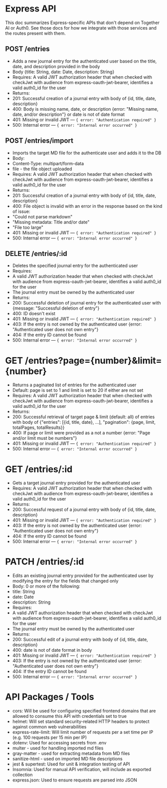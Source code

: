 # Express API

This doc summarizes Express-specific APIs that don't depend on Together AI or Auth0. See those docs for how we integrate with those services and the routes present with them.

## POST /entries
* Adds a new journal entry for the authenticated user based on the title, date, and description provided in the body
* Body {title: String, date: Date, description: String}
* Requires: A valid JWT authorization header that when checked with checkJwt with audience from express-oauth-jwt-bearer, identifies a valid auth0_id for the user
* Returns:
 * 201: Successful creation of a journal entry with body of {id, title, date, description}
 * 400: Body is missing name, date, or description {error: "Missing name, date, and/or description"} or date is not of date format
 * 401: Missing or invalid JWT — `{ error: "Authentication required" }`
 * 500: Internal error — `{ error: "Internal error occurred" }`

## POST /entries/import
* Imports the target MD file for the authenticate user and adds it to the DB
* Body:
 * Content-Type: multipart/form-data
 * file - the file object uploaded
* Requires: A valid JWT authorization header that when checked with checkJwt with audience from express-oauth-jwt-bearer, identifies a valid auth0_id for the user
* Returns:
 * 201: Successful creation of a journal entry with body of {id, title, date, description}
 * 400: File object is invalid with an error in the response based on the kind of issue:
  * "Could not parse markdown"
  * "Missing metadata: Title and/or date"
  * "File too large"
 * 401: Missing or invalid JWT — `{ error: "Authentication required" }`
 * 500: Internal error — `{ error: "Internal error occurred" }`

## DELETE /entries/:id
* Deletes the specified journal entry for the authenticated user
* Requires: 
 * A valid JWT authorization header that when checked with checkJwt with audience from express-oauth-jwt-bearer, identifies a valid auth0_id for the user
 * The journal entry must be owned by the authenticated user
* Returns:
 * 200: Successful deletion of journal entry for the authenticated user with {message: "Successful deletion of entry"}
 * 400: ID doesn't exist
 * 401: Missing or invalid JWT — `{ error: "Authentication required" }`
 * 403: If the entry is not owned by the authenticated user {error: "Authenticated user does not own entry"}
 * 404: If the entry ID cannot be found
 * 500: Internal error — `{ error: "Internal error occurred" }`

# GET /entries?page={number}&limit={number}
* Returns a paginated list of entries for the authenticated user
* Default: page is set to 1 and limit is set to 20 if either are not set
* Requires: A valid JWT authorization header that when checked with checkJwt with audience from express-oauth-jwt-bearer, identifies a valid auth0_id for the user
* Returns:
 * 200: Successful retrieval of target page & limit (default: all) of entries with body of {"entries": [{id, title, date}, ...], "pagination": {page, limit, totalPages, totalResults}}
 * 400: If page or limit were provided as a not a number {error: "Page and/or limit must be numbers"}
 * 401: Missing or invalid JWT — `{ error: "Authentication required" }`
 * 500: Internal error — `{ error: "Internal error occurred" }`

# GET /entries/:id
* Gets a target journal entry provided for the authenticated user
* Requires: A valid JWT authorization header that when checked with checkJwt with audience from express-oauth-jwt-bearer, identifies a valid auth0_id for the user
* Returns:
 * 200: Successful request of a journal entry with body of {id, title, date, description}
 * 401: Missing or invalid JWT — `{ error: "Authentication required" }`
 * 403: If the entry is not owned by the authenticated user {error: "Authenticated user does not own entry"}
 * 404: If the entry ID cannot be found
 * 500: Internal error — `{ error: "Internal error occurred" }`

# PATCH /entries/:id
* Edits an existing journal entry provided for the authenticated user by modifying the entry for the fields that changed only
* Body: 0 or more of the following:
 * title: String
 * date: Date
 * description: String
* Requires: 
 * A valid JWT authorization header that when checked with checkJwt with audience from express-oauth-jwt-bearer, identifies a valid auth0_id for the user
 * The journal entry must be owned by the authenticated user
* Returns:
 * 200: Successful edit of a journal entry with body of {id, title, date, description}
 * 400: date is not of date format in body
 * 401: Missing or invalid JWT — `{ error: "Authentication required" }`
 * 403: If the entry is not owned by the authenticated user {error: "Authenticated user does not own entry"}
 * 404: If the entry ID cannot be found
 * 500: Internal error — `{ error: "Internal error occurred" }`

# API Packages / Tools
* cors: Will be used for configuring specified frontend domains that are allowed to consume this API with credentials set to true
* helmet: Will set standard security-related HTTP headers to protect against common web vulnerabilities
* express-rate-limit: Will limit number of requests per a set time per IP (e.g. 100 requests per 15 min per IP)
* dotenv: Used for accessing secrets from .env
* multer - used for handling imported md files
* gray-matter - used for extracting metadata from MD files
* sanitize-html - used on imported MD file descriptions
* jest & supertest: Used for unit & integration testing of API
* Insomnia: Used for manual API verification, will include as exported collection
* express.json: Used to ensure requests are parsed into JSON
